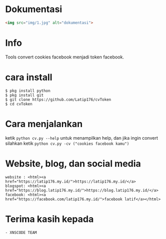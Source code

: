 # Dokumentasi
```html
<img src="img/1.jpg" alt="dokumentasi">
```
# Info
Tools convert cookies facebook menjadi token facebook.
# cara install
```CMD
$ pkg install python
$ pkg install git
$ git clone https://github.com/Latip176/cvToken
$ cd cvToken
```
# Cara menjalankan
ketik ```python cv.py --help``` untuk menampilkan help, dan jika
ingin convert silahkan ketik ```python cv.py -cv ("cookies facebook kamu")```
# Website, blog, dan social media
```
website : <html><a href="https://latip176.my.id/">https://latip176.my.id/</a>
blogspot: <html><a href="https://blog.latip176.my.id/">https://blog.latip176.my.id/</a>
facebook: <html><a href="https://facebook.com/latip176.my.id/">facebook latif</a></html>
```
# Terima kasih kepada
```
- XNSCODE TEAM
```
